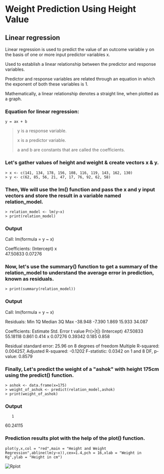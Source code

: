# Weight Prediction Using Height Value

## Linear regression

Linear regression is used to predict the value of an outcome variable y on the basis of one or more input predictor variables x. 

Used to establish a linear relationship between the predictor and response variables.

Predictor and response variables are related through an equation in which the exponent of both these variables is 1. 

Mathematically, a linear relationship denotes a straight line, when plotted as a graph.

### Equation for linear regression:
``` 
y = ax + b  
```
> y is a response variable.
> 
> x is a predictor variable.
> 
> a and b are constants that are called the coefficients.
### Let's gather values of height and weight & create vectors x & y.
```
> x <- c(141, 134, 178, 156, 108, 116, 119, 143, 162, 130)  
> y <- c(62, 85, 56, 21, 47, 17, 76, 92, 62, 58)  
```
### Then, We will use the lm() function and pass the x and y input vectors and store the result in a variable named relation_model.
```
> relation_model <- lm(y~x)
> print(relation_model)
```
### Output
Call:
lm(formula = y ~ x)

Coefficients:
(Intercept)       x  
47.50833      0.07276  

### Now, let's use the summary() function to get a summary of the relation_model to understand the average error in prediction, known as residuals.
```
> print(summary(relation_model))
```
### Output
Call:
lm(formula = y ~ x)

Residuals:
    Min      1Q  Median      3Q     Max 
-38.948  -7.390   1.869  15.933  34.087 

Coefficients:
            Estimate Std. Error t value Pr(>|t|)
(Intercept) 47.50833   55.18118   0.861    0.414
x            0.07276    0.39342   0.185    0.858

Residual standard error: 25.96 on 8 degrees of freedom
Multiple R-squared:  0.004257,	Adjusted R-squared:  -0.1202 
F-statistic: 0.0342 on 1 and 8 DF,  p-value: 0.8579

### Finally, Let's predict the weight of a "ashok" with height 175cm using the predict() function.
```
> ashok <- data.frame(x=175)
> weight_of_ashok <- predict(relation_model,ashok)
> print(weight_of_ashok)
```
### Output
       1 
60.24115 
### Prediction results plot with the help of the plot() function.
```
plot(y,x,col = "red",main = "Height and Weight Regression",abline(lm(y~x)),cex=1.4,pch = 16,xlab = "Weight in Kg",ylab = "Height in cm")
```
![Rplot](https://user-images.githubusercontent.com/65169267/112146681-dddc7280-8c01-11eb-98dd-2f348fd5111a.png)

